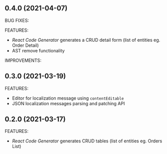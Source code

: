 ## 0.4.0 (2021-04-07)

BUG FIXES:

FEATURES:
* *React Code Generator* generates a CRUD detail form (list of entities eg. Order Detail)
* AST remove functionality

IMPROVEMENTS:


## 0.3.0 (2021-03-19)

FEATURES:
* Editor for localization message using `contentEditable`
* JSON localization messages parsing and patching API

## 0.2.0 (2021-03-17)

FEATURES:
* *React Code Generator* generates CRUD tables (list of entities eg. Orders List)
